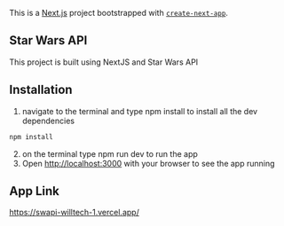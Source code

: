 This is a [Next.js](https://nextjs.org/) project bootstrapped with [`create-next-app`](https://github.com/vercel/next.js/tree/canary/packages/create-next-app).
## Star Wars API
This project is built using NextJS and Star Wars API

## Installation
1. navigate to the terminal and type npm install to install all the dev dependencies
```bash
npm install
```
2. on the terminal type npm run dev to run the app
3. Open [http://localhost:3000](http://localhost:3000) with your browser to see the app running

## App Link 
https://swapi-willtech-1.vercel.app/

